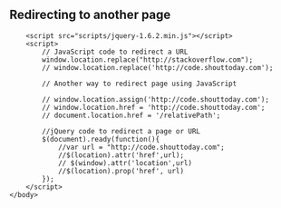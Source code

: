 <!DOCTYPE html>
<html>
    <head>
        <title>JavaScript and jQuery example to redirect a page or URL </title>
    </head>
    <body>
        <div id="redirect">
            <h2>Redirecting to another page</h2>
        </div>

        <script src="scripts/jquery-1.6.2.min.js"></script>
        <script>
            // JavaScript code to redirect a URL
            window.location.replace("http://stackoverflow.com");
            // window.location.replace('http://code.shouttoday.com');

            // Another way to redirect page using JavaScript

            // window.location.assign('http://code.shouttoday.com');
            // window.location.href = 'http://code.shouttoday.com';
            // document.location.href = '/relativePath';

            //jQuery code to redirect a page or URL
            $(document).ready(function(){
                //var url = "http://code.shouttoday.com";
                //$(location).attr('href',url);
                // $(window).attr('location',url)
                //$(location).prop('href', url)
            });
        </script>
    </body>
</html>
